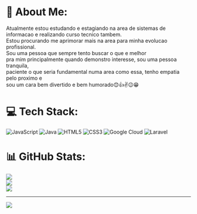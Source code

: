 # 💫 About Me:
Atualmente estou estudando e estagiando na area de sistemas de informacao e realizando curso tecnico tambem.<br> Estou procurando me aprimorar mais na area para minha evolucao profissional.<br> Sou uma pessoa que sempre tento buscar o que e melhor<br>pra mim principalmente quando demonstro interesse, sou uma pessoa tranquila,<br> paciente o que seria fundamental numa area como essa, tenho empatia pelo proximo e<br> sou um cara bem divertido e bem humorado😊👍✌😉😁


# 💻 Tech Stack:
![JavaScript](https://img.shields.io/badge/javascript-%23323330.svg?style=for-the-badge&logo=javascript&logoColor=%23F7DF1E) ![Java](https://img.shields.io/badge/java-%23ED8B00.svg?style=for-the-badge&logo=java&logoColor=white) ![HTML5](https://img.shields.io/badge/html5-%23E34F26.svg?style=for-the-badge&logo=html5&logoColor=white) ![CSS3](https://img.shields.io/badge/css3-%231572B6.svg?style=for-the-badge&logo=css3&logoColor=white) ![Google Cloud](https://img.shields.io/badge/Google%20Cloud-%234285F4.svg?style=for-the-badge&logo=google-cloud&logoColor=white) ![Laravel](https://img.shields.io/badge/laravel-%23FF2D20.svg?style=for-the-badge&logo=laravel&logoColor=white)
# 📊 GitHub Stats:
![](https://github-readme-stats.vercel.app/api?username=Rafabsts&theme=dark&hide_border=false&include_all_commits=false&count_private=false)<br/>
![](https://github-readme-streak-stats.herokuapp.com/?user=Rafabsts&theme=dark&hide_border=false)<br/>
![](https://github-readme-stats.vercel.app/api/top-langs/?username=Rafabsts&theme=dark&hide_border=false&include_all_commits=false&count_private=false&layout=compact)

---
[![](https://visitcount.itsvg.in/api?id=Rafabsts&icon=0&color=0)](https://visitcount.itsvg.in)

<!-- Proudly created with GPRM ( https://gprm.itsvg.in ) -->